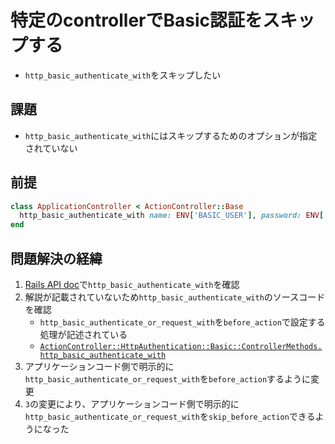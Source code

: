 # 特定のcontrollerでBasic認証をスキップする
- `http_basic_authenticate_with`をスキップしたい

## 課題
- `http_basic_authenticate_with`にはスキップするためのオプションが指定されていない

## 前提
```ruby
class ApplicationController < ActionController::Base
  http_basic_authenticate_with name: ENV['BASIC_USER'], password: ENV['BASIC_PASSWORD']
end
```

## 問題解決の経緯
1. [Rails API doc](https://edgeapi.rubyonrails.org/)で`http_basic_authenticate_with`を確認
2. 解説が記載されていないため`http_basic_authenticate_with`のソースコードを確認
    - `http_basic_authenticate_or_request_with`を`before_action`で設定する処理が記述されている
    - [`ActionController::HttpAuthentication::Basic::ControllerMethods.http_basic_authenticate_with`](https://github.com/rails/rails/blob/947a9f903a9801429ab7953e68f72ab54a45d3cf/actionpack/lib/action_controller/metal/http_authentication.rb#L72)
3. アプリケーションコード側で明示的に`http_basic_authenticate_or_request_with`を`before_action`するように変更
4. `3`の変更により、アプリケーションコード側で明示的に`http_basic_authenticate_or_request_with`を`skip_before_action`できるようになった
